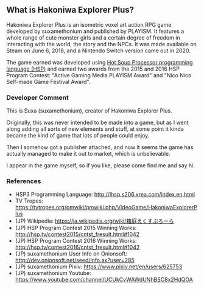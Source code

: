 ## What is Hakoniwa Explorer Plus?

Hakoniwa Explorer Plus is an isometric voxel art action RPG game developed by suxamethonium and published by PLAYISM. It features a whole range of cute monster girls and a certain degree of freedom in interacting with the world, the story and the NPCs. It was made available on Steam on June 6, 2018, and a Nintendo Switch version came out in 2020.

The game earned was developed using <a href="#hsp">Hot Soup Processor programming language (HSP)</a> and earned two awards from the 2015 and 2016 HSP Program Contest: "Active Gaming Media PLAYISM Award" and "Nico Nico Self-made Game Festival Award".

### Developer Comment

This is Suxa (suxamethonium), creator of Hakoniwa Explorer Plus.

Originally, this was never intended to be made into a game, but as I went along adding all sorts of new elements and stuff, at some point it kinda became the kind of game that lots of people could enjoy.

Then I somehow got a publisher attached, and now it seems the game has actually managed to make it out to market, which is unbelievable.

I appear in the game myself, so if you like, please come find me and say hi.

### References
- <a id="hsp"></a>HSP3 Programming Language: <http://lhsp.s206.xrea.com/index.en.html>
- TV Tropes: <https://tvtropes.org/pmwiki/pmwiki.php/VideoGame/HakoniwaExplorerPlus>
- (JP) Wikipedia: <https://ja.wikipedia.org/wiki/箱庭えくすぷろーら>
- (JP) HSP Program Contest 2015 Winning Works: <http://hsp.tv/contest2015/cntst_fresult.html#1042>
- (JP) HSP Program Contest 2016 Winning Works: <http://hsp.tv/contest2016/cntst_fresult.html#1042>
- (JP) suxamethonium User Info on Onionsoft: <http://dev.onionsoft.net/seed/info.ax?user=285>
- (JP) suxamethonium Pixiv: <https://www.pixiv.net/en/users/625753>
- (JP) suxamethonium Youtube: <https://www.youtube.com/channel/UCUkCvWAWdUNhBSC8x2HdQOA>